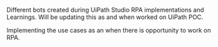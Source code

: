 
Different bots created during UiPath Studio RPA implementations and Learnings. Will be updating this as and when worked on UiPath POC.

Implementing the use cases as an when there is opportunity to work on RPA.

